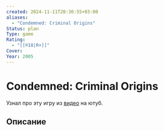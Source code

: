```yaml
---
created: 2024-11-11T20:30:55+03:00
aliases:
  - "Condemned: Criminal Origins"
Status: plan
Type: game
Rating:
  - "[[®️18|R+]]"
Cover:
Year: 2005
---
```


# Condemned: Criminal Origins

Узнал про эту игру из [видео](https://youtu.be/GL-xHKho5ZA?si=90R39jq3JPIVeFp0) на ютуб.



## Описание


